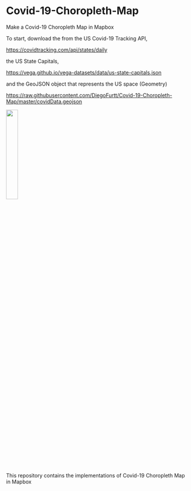 # Covid-19-Choropleth-Map
Make a Covid-19 Choropleth Map in Mapbox

To start, download the from the  US Covid-19 Tracking API,

https://covidtracking.com/api/states/daily

the US State Capitals, 

https://vega.github.io/vega-datasets/data/us-state-capitals.json

and the GeoJSON object that represents the US space (Geometry)

https://raw.githubusercontent.com/DiegoFurtt/Covid-19-Choropleth-Map/master/covidData.geojson

<IMG src='https://docs.mapbox.com/help/assets/tutorials--choropleth-studio-gl-pt-1--leaflet-choropleth-960-68374658619eb2942aaf55b050660e33.webp' width=25% height=25%>
  
<P> This repository contains the implementations of Covid-19 Choropleth Map in Mapbox<P>


  

